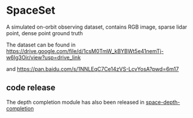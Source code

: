# SpaceSet
A simulated on-orbit observing dataset, contains RGB image, sparse lidar point, dense point ground truth

The dataset can be found in https://drive.google.com/file/d/1csM0TmW_kBYBWt5e41nemTj-w6Ig3Oir/view?usp=drive_link

and https://pan.baidu.com/s/1NNLEqC7Ce14zVS-LcvYosA?pwd=6m17

## code release

The depth completion module has also been released in [space-depth-completion](https://github.com/xiang-ao-data/space-depth-completion)

